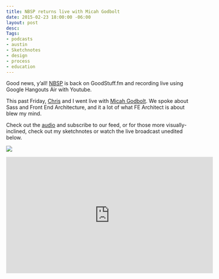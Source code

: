 ```yaml
---
title: NBSP returns live with Micah Godbolt
date: 2015-02-23 18:00:00 -06:00
layout: post
desc: 
Tags:
- podcasts
- austin
- Sketchnotes
- design
- process
- education
---
```


Good news, y’all! [NBSP](http://goodstuff.fm/nbsp) is back on GoodStuff.fm and recording live using Google Hangouts Air with Youtube.

This past Friday, [Chris](http://www.twitter.com/teleject) and I went live with [Micah Godbolt](https://twitter.com/micahgodbolt). We spoke about Sass and Front End Architecture, and it a lot of what FE Architect is about blew my mind.

Check out the [audio](http://goodstuff.fm/nbsp/48) and subscribe to our feed, or for those more visually-inclined, check out my sketchnotes or watch the live broadcast unedited below.

![]({{base.url}}/img/posts/sketchnotes.jpg)

<iframe width="560" height="315" src="https://www.youtube.com/embed/n9Necok5lwI" frameborder="0" allowfullscreen></iframe>

